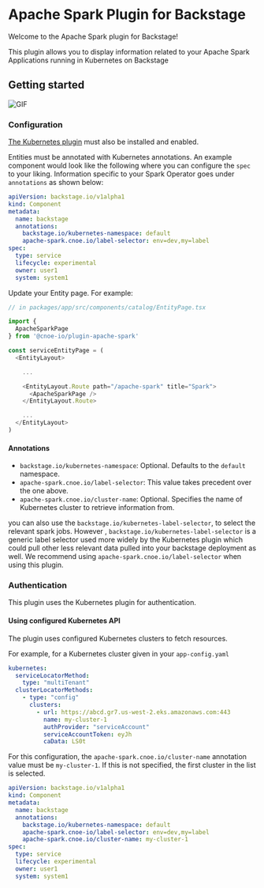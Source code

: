 # Apache Spark Plugin for Backstage

Welcome to the Apache Spark plugin for Backstage!

This plugin allows you to display information related to your Apache Spark Applications running in Kubernetes on Backstage

## Getting started

![GIF](doc/images/demo1.gif)


### Configuration

[The Kubernetes plugin](https://backstage.io/docs/features/kubernetes/) must also be installed and enabled.  

Entities must be annotated with Kubernetes annotations. An example component
would look like the following where you can configure the `spec` to your
liking. Information specific to your Spark Operator goes under `annotations` as
shown below:

```yaml
apiVersion: backstage.io/v1alpha1
kind: Component
metadata:
  name: backstage
  annotations:
    backstage.io/kubernetes-namespace: default
    apache-spark.cnoe.io/label-selector: env=dev,my=label
spec:
  type: service
  lifecycle: experimental
  owner: user1
  system: system1
```

Update your Entity page. For example:
```typescript
// in packages/app/src/components/catalog/EntityPage.tsx

import {
  ApacheSparkPage
} from '@cnoe-io/plugin-apache-spark'

const serviceEntityPage = (
  <EntityLayout>

    ...

    <EntityLayout.Route path="/apache-spark" title="Spark">
      <ApacheSparkPage />
    </EntityLayout.Route>

    ...
  </EntityLayout>
)

```

#### Annotations
- `backstage.io/kubernetes-namespace`: Optional. Defaults to the `default` namespace.
- `apache-spark.cnoe.io/label-selector`: This value takes precedent over the one above.
- `apache-spark.cnoe.io/cluster-name`: Optional. Specifies the name of Kubernetes cluster to retrieve information from.

you can also use the `backstage.io/kubernetes-label-selector`, to select the
relevant spark jobs. However , `backstage.io/kubernetes-label-selector` is a
generic label selector used more widely by the Kubernetes plugin which could
pull other less relevant data pulled into your backstage deployment as well. We
recommend using `apache-spark.cnoe.io/label-selector` when using this plugin.

### Authentication

This plugin uses the Kubernetes plugin for authentication. 

#### Using configured Kubernetes API

The plugin uses configured Kubernetes clusters to fetch resources.

For example, for a Kubernetes cluster given in your `app-config.yaml`

```yaml
kubernetes:
  serviceLocatorMethod:
    type: "multiTenant"
  clusterLocatorMethods:
    - type: "config"
      clusters:
        - url: https://abcd.gr7.us-west-2.eks.amazonaws.com:443
          name: my-cluster-1
          authProvider: "serviceAccount"
          serviceAccountToken: eyJh
          caData: LS0t
```

For this configuration, the `apache-spark.cnoe.io/cluster-name` annotation value must be `my-cluster-1`. If this is not specified, the first cluster in the list is selected.

```yaml
apiVersion: backstage.io/v1alpha1
kind: Component
metadata:
  name: backstage
  annotations:
    backstage.io/kubernetes-namespace: default
    apache-spark.cnoe-io/label-selector: env=dev,my=label
    apache-spark.cnoe.io/cluster-name: my-cluster-1
spec:
  type: service
  lifecycle: experimental
  owner: user1
  system: system1
```
